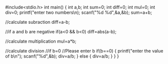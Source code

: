 #include<stdio.h>
int main()
{
  int a,b;
  int sum=0;
  int diff=0;
  int mul=0;
  int div=0;
  printf("enter two numbers\n);
  scanf("%d %d",&a,&b);
  sum=a+b;

  //calculate subraction
  diff=a-b;


  //if a and b are negative
  if(a<0 && b<0)
  diff=abs(a-b);


  //calculate multiplication
  mul=a*b;

  //calculate division
  //if b=0
  //Please enter b
  if(b==0)
  {
    printf("enter the value of b\n");
    scanf("%d",&b);
    div=a/b;
   }
   else
   {
    div=a/b;
   }
  }
  }
    
    
